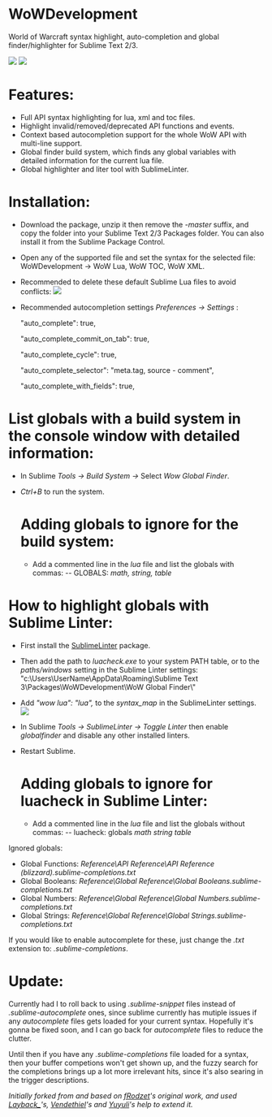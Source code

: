 # WoWDevelopment
World of Warcraft syntax highlight, auto-completion and global finder/highlighter for Sublime Text 2/3.

![](http://i.imgur.com/UyQqaab.png)
![](https://i.imgur.com/hNLXunH.png)

# Features:

* Full API syntax highlighting for lua, xml and toc files.
* Highlight invalid/removed/deprecated API functions and events.
* Context based autocompletion support for the whole WoW API with multi-line support.
* Global finder build system, which finds any global variables with detailed information for the current lua file.
* Global highlighter and liter tool with SublimeLinter.

# Installation:
* Download the package, unzip it then remove the *-master* suffix, and copy the folder into your Sublime Text 2/3 Packages folder. You can also install it from the Sublime Package Control.
* Open any of the supported file and set the syntax for the selected file: WoWDevelopment -> WoW Lua, WoW TOC, WoW XML.
* Recommended to delete these default Sublime Lua files to avoid conflicts:
![](https://i.imgur.com/Beyh5G4.png)
* Recommended autocompletion settings *Preferences -> Settings* :

  "auto_complete": true,
  
  "auto_complete_commit_on_tab": true,
  
  "auto_complete_cycle": true,
  
  "auto_complete_selector": "meta.tag, source - comment",
  
  "auto_complete_with_fields": true,

# List globals with a build system in the console window with detailed information:
* In Sublime *Tools -> Build System ->* Select *Wow Global Finder*.
* *Ctrl+B* to run the system.

  # Adding globals to ignore for the build system:
  * Add a commented line in the *lua* file and list the globals with commas: -- GLOBALS: *math, string, table*

# How to highlight globals with Sublime Linter:
* First install the [SublimeLinter](https://packagecontrol.io/packages/SublimeLinter) package.
* Then add the path to *luacheck.exe* to your system PATH table, or to the *paths/windows* setting in the Sublime Linter settings:
"c:\\Users\\UserName\\AppData\\Roaming\\Sublime Text 3\\Packages\\WoWDevelopment\\WoW Global Finder\\"
* Add *"wow lua": "lua",* to the *syntax_map* in the SublimeLinter settings.
![](http://i.imgur.com/Caqp3Aj.png)
* In Sublime *Tools -> SublimeLinter -> Toggle Linter* then enable *globalfinder* and disable any other installed linters.
* Restart Sublime.

  # Adding globals to ignore for luacheck in Sublime Linter:
  * Add a commented line in the *lua* file and list the globals without commas: -- luacheck: globals *math string table*

Ignored globals:
* Global Functions: *Reference\API Reference\API Reference (blizzard).sublime-completions.txt*
* Global Booleans: *Reference\Global Reference\Global Booleans.sublime-completions.txt*
* Global Numbers: *Reference\Global Reference\Global Numbers.sublime-completions.txt*
* Global Strings: *Reference\Global Reference\Global Strings.sublime-completions.txt*

If you would like to enable autocomplete for these, just change the *.txt* extension to: *.sublime-completions*.

# Update:
Currently had I to roll back to using *.sublime-snippet* files instead of *.sublime-autocomplete* ones, since sublime currently has mutiple issues if any *autocomplete* files gets loaded for your current syntax. Hopefully it's gonna be fixed soon, and I can go back for *autocomplete* files to reduce the clutter.

Until then if you have any *.sublime-completions* file loaded for a syntax, then your buffer competions won't get shown up, and the fuzzy search for the completions brings up a lot more irrelevant hits, since it's also searing in the trigger descriptions.

*Initially forked from and based on [fRodzet](https://github.com/frodzet)'s original work, and used [Layback_](http://www.wowinterface.com/forums/member.php?u=329441)'s, [Vendethiel](https://www.wowace.com/members/vendethiel)'s and [Yuyuli](https://wow.curseforge.com/members/Yuyuli)'s help to extend it.*

